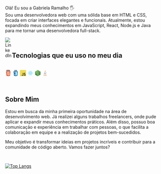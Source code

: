 Olá! Eu sou a Gabriela Ramalho 🖐️ <br>
Sou uma desenvolvedora web com uma sólida base em HTML e CSS, focada em criar interfaces elegantes e funcionais. Atualmente, estou expandindo meus conhecimentos em JavaScript, React, Node.js e Java para me tornar uma desenvolvedora full-stack.

<a href="[https://www.linkedin.com/in/gxbrielaramalho/](https://www.linkedin.com/in/gxbrielaramalho/)">
  <img align="left" alt="LinkedIn" width="22px" src="https://cdn.jsdelivr.net/npm/simple-icons@v3/icons/linkedin.svg" />
</a>
<br />

## Tecnologias que eu uso no meu dia
<p align="left">
  <br />
  <code><img height="20" src="https://raw.githubusercontent.com/github/explore/80688e429a7d4ef2fca1e82350fe8e3517d3494d/topics/html/html.png"></code>
  <code><img height="20" src="https://raw.githubusercontent.com/github/explore/80688e429a7d4ef2fca1e82350fe8e3517d3494d/topics/css/css.png"></code>
  <code><img height="20" src="https://raw.githubusercontent.com/github/explore/80688e429a7d4ef2fca1e82350fe8e3517d3494d/topics/javascript/javascript.png"></code>
  <code><img height="20" src="https://raw.githubusercontent.com/github/explore/80688e429a7d4ef2fca1e82350fe8e3517d3494d/topics/react/react.png"></code>
  <code><img height="20" src="https://raw.githubusercontent.com/github/explore/80688e429a7d4ef2fca1e82350fe8e3517d3494d/topics/nodejs/nodejs.png"></code>
  <code><img height="20" src="https://raw.githubusercontent.com/github/explore/80688e429a7d4ef2fca1e82350fe8e3517d3494d/topics/java/java.png"></code>
</p>
<br />

## Sobre Mim
Estou em busca da minha primeira oportunidade na área de desenvolvimento web. Já realizei alguns trabalhos freelancers, onde pude aplicar e expandir meus conhecimentos práticos. Além disso, possuo boa comunicação e experiência em trabalhar com pessoas, o que facilita a colaboração em equipe e a realização de projetos bem-sucedidos.

Meu objetivo é transformar ideias em projetos incríveis e contribuir para a comunidade de código aberto. Vamos fazer juntos?

<br />

[![Top Langs](https://github-readme-stats.vercel.app/api/top-langs/?username=gxbrielaramalho&layout=compact&show_icons=true&theme=buefy)](https://github.com/gxbrielaramalho/github-readme-stats)

